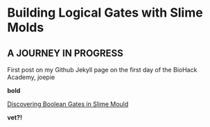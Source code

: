 # Building Logical Gates with Slime Molds

## A JOURNEY IN PROGRESS

First post on my Github Jekyll page on the first day of the BioHack Academy, joepie

**bold**

[Discovering Boolean Gates in Slime Mould](https://arxiv.org/pdf/1607.02168.pdf)

**vet?!**
